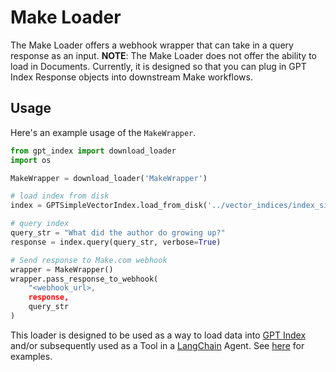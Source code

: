 # Make Loader

The Make Loader offers a webhook wrapper that can take in a query response as an input.
**NOTE**: The Make Loader does not offer the ability to load in Documents. Currently,
it is designed so that you can plug in GPT Index Response objects into downstream Make workflows.

## Usage

Here's an example usage of the `MakeWrapper`.

```python
from gpt_index import download_loader
import os

MakeWrapper = download_loader('MakeWrapper')

# load index from disk
index = GPTSimpleVectorIndex.load_from_disk('../vector_indices/index_simple.json')

# query index
query_str = "What did the author do growing up?"
response = index.query(query_str, verbose=True)

# Send response to Make.com webhook
wrapper = MakeWrapper()
wrapper.pass_response_to_webhook(
    "<webhook_url>,
    response,
    query_str
)

```

This loader is designed to be used as a way to load data into [GPT Index](https://github.com/jerryjliu/gpt_index/tree/main/gpt_index) and/or subsequently used as a Tool in a [LangChain](https://github.com/hwchase17/langchain) Agent. See [here](https://github.com/emptycrown/llama-hub/tree/main) for examples.
